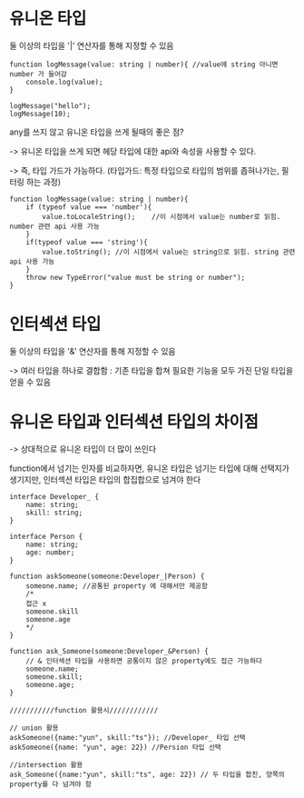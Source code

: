 # 유니온 타입

둘 이상의 타입을 '|' 연산자를 통해 지정할 수 있음

```TS
function logMessage(value: string | number){ //value에 string 아니면 number 가 들어감
    console.log(value);
}

logMessage("hello");
logMessage(10); 
```

any를 쓰지 않고 유니온 타입을 쓰게 될때의 좋은 점?

-> 유니온 타입을 쓰게 되면 헤당 타입에 대한 api와 속성을 사용할 수 있다.

-> 즉, 타입 가드가 가능하다. (타입가드: 특정 타입으로 타입의 범위를 좁혀나가는, 필터링 하는 과정)

```TS
function logMessage(value: string | number){
    if (typeof value === 'number'){
        value.toLocaleString();    //이 시점에서 value는 number로 읽힘. number 관련 api 사용 가능
    }
    if(typeof value === 'string'){
        value.toString(); //이 시점에서 value는 string으로 읽힘. string 관련 api 사용 가능
    }
    throw new TypeError("value must be string or number");
}

```

# 인터섹션 타입

둘 이상의 타입을 '&' 연산자를 통해 지정할 수 있음

-> 여러 타입을 하나로 결합함 : 기존 타입을 합쳐 필요한 기능을 모두 가진 단일 타입을 얻을 수 있음


# 유니온 타입과 인터섹션 타입의 차이점

-> 상대적으로 유니온 타입이 더 많이 쓰인다

function에서 넘기는 인자를 비교하자면, 유니온 타입은 넘기는 타입에 대해 선택지가 생기지만, 인터섹션 타입은 타입의 합집합으로 넘겨야 한다

```TS
interface Developer_ {
    name: string;
    skill: string;
}

interface Person {
    name: string;
    age: number;
}

function askSomeone(someone:Developer_|Person) {
    someone.name; //공통된 property 에 대해서만 제공함
    /*
    접근 x
    someone.skill
    someone.age
    */
}

function ask_Someone(someone:Developer_&Person) {
    // & 인터섹션 타입을 사용하면 공통이지 않은 property에도 접근 가능하다
    someone.name; 
    someone.skill;
    someone.age; 
}

///////////function 활용시////////////

// union 활용
askSomeone({name:"yun", skill:"ts"}); //Developer_ 타입 선택
askSomeone({name: "yun", age: 22}) //Persion 타입 선택

//intersection 활용
ask_Someone({name:"yun", skill:"ts", age: 22}) // 두 타입을 합친, 양쪽의 property를 다 넘겨야 함

```
